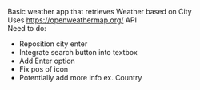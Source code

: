 Basic weather app that retrieves Weather based on City  
Uses https://openweathermap.org/ API  
Need to do:    
- Reposition city enter
- Integrate search button into textbox
- Add Enter option
- Fix pos of icon
- Potentially add more info ex. Country
